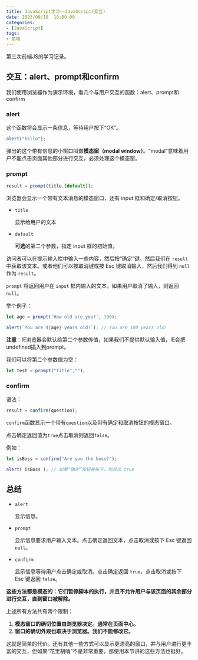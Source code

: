 ```yaml
---
title: JavaScript学习——JavaScript(交互)
date: 2023/09/18  18:00:00
categories:
- [JavaScript]
tags:
- 前端
---
```


第三次前端JS的学习记录。

<!-- more -->

## 交互：alert、prompt和confirm

我们使用浏览器作为演示环境，看几个与用户交互的函数：alert、prompt和confirm

### alert

这个函数将会显示一条信息，等待用户按下“OK”。

```javascript
alert("hello");
```

弹出的这个带有信息的小窗口叫做**模态窗（modal window）**。“modal”意味着用户不能点击页面其他部分进行交互，必须处理这个模态窗。

### prompt

```javascript
result = prompt(title,[default]);
```

浏览器会显示一个带有文本消息的模态窗口，还有 input 框和确定/取消按钮。

- `title`

  显示给用户的文本

- `default`

  **可选**的第二个参数，指定 input 框的初始值。

访问者可以在提示输入栏中输入一些内容，然后按“确定”键。然后我们在 `result` 中获取该文本。或者他们可以按取消键或按 Esc 键取消输入，然后我们得到 `null` 作为 `result`。

`prompt` 将返回用户在 `input` 框内输入的文本，如果用户取消了输入，则返回 `null`。

举个例子：

```javascript
let age = prompt('How old are you?', 100);

alert(`You are ${age} years old!`); // You are 100 years old!
```

**注意**：IE浏览器会默认给第二个参数传值，如果我们不提供默认输入值，IE会把undefined插入到prompt。

我们可以将第二个参数值为空：

```javascript
let test = prompt("Title","");
```

### confirm

语法：

```javascript
result = confirm(question);
```

`confirm`函数显示一个带有`question`以及带有确定和取消按钮的模态窗口。

点击确定返回值为`true`点击取消则返回`false`。

例如：

```javascript
let isBoss = confirm("Are you the boss?");

alert( isBoss ); // 如果“确定”按钮被按下，则显示 true
```

## 总结

- `alert`

  显示信息。

- `prompt`

  显示信息要求用户输入文本。点击确定返回文本，点击取消或按下 Esc 键返回 `null`。

- `confirm`

  显示信息等待用户点击确定或取消。点击确定返回 `true`，点击取消或按下 Esc 键返回 `false`。

**这些方法都是模态的：它们暂停脚本的执行，并且不允许用户与该页面的其余部分进行交互，直到窗口被解除。**

上述所有方法共有两个限制：

1. **模态窗口的确切位置由浏览器决定。通常在页面中心。**
2. **窗口的确切外观也取决于浏览器。我们不能修改它。**

这就是简单的代价。还有其他一些方式可以显示更漂亮的窗口，并与用户进行更丰富的交互，但如果“花里胡哨”不是非常重要，那使用本节讲的这些方法也挺好。